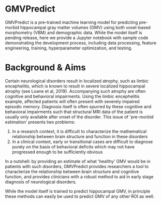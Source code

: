 # GMVPredict
GMVPredict is a pre-trained machine learning model for predicting pre-morbid hippocampal gray matter volumes (GMV) using both voxel-based morphometry (VBM) and demographic data. While the model itself is pending release, here we provide a Jupyter notebook with sample code demonstrating the development process, including data processing, feature engineering, training, hyperparameter optimization, and testing. 

# Background & Aims
Certain neurological disorders result in localized atrophy, such as limbic encephelitis, which is known to result in severe localized hippocampal atrophy (see Loane et al, 2019). Accompanying such atrophy are often cognitive and behavioral impairments. Using the limbic encephelitis example, affected patients will often present with severely impaired episodic memory. Diagnosis itself is often spurred by these cognitive and behavioral impairments such that structural MRI data of the patient is usually only available after onset of the disorder. This issue of 'pre-morbid estimation' presents two problems:
1. In a research context, it is difficult to characterize the mathematical relationship between brain structure and function in these disorders 
2. In a clinical context, early or transitional cases are difficult to diagnose purely on the basis of behavioral deficits which may not have progressed enough to be sufficiently obvious 

In a nutshell: by providing an estimate of what 'healthy' GMV would be in patients with such disorders, GMVPredict provides researchers a tool to characterize the relationship between brain structure and cognitive function, and provides clinicians with a robust method to aid in early stage diagnosis of neurological disorders. 

While the model itself is trained to predict hippocampal GMV, in principle these methods can easily be used to predict GMV of any other ROI as well. 

